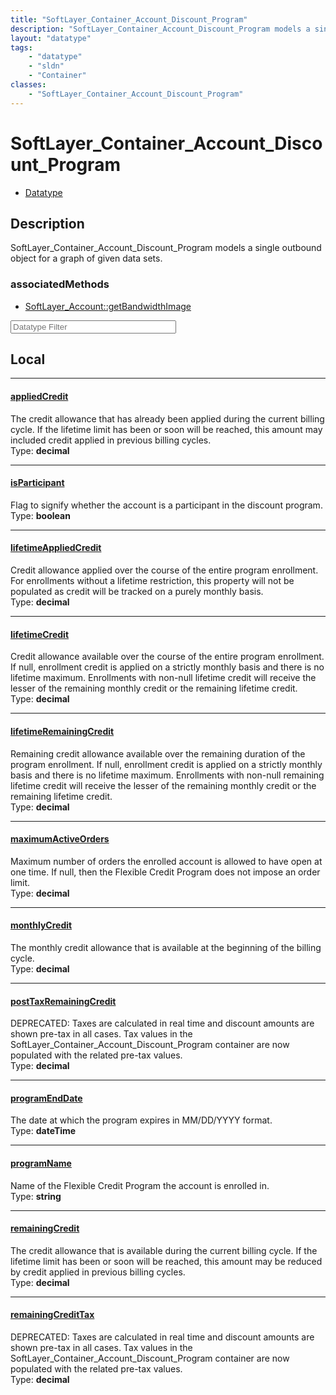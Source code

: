 ```yaml
---
title: "SoftLayer_Container_Account_Discount_Program"
description: "SoftLayer_Container_Account_Discount_Program models a single outbound object for a graph of given data sets."
layout: "datatype"
tags:
    - "datatype"
    - "sldn"
    - "Container"
classes:
    - "SoftLayer_Container_Account_Discount_Program"
---
```


# SoftLayer_Container_Account_Discount_Program
<div id='service-datatype'>
    <ul id='sldn-reference-tabs'>
        <li id='datatype'> <a href='/reference/datatypes/SoftLayer_Container_Account_Discount_Program' >Datatype</a></li>
    </ul>
</div>

## Description 


SoftLayer_Container_Account_Discount_Program models a single outbound object for a graph of given data sets.


### associatedMethods

*  [SoftLayer_Account::getBandwidthImage](/reference/services/SoftLayer_Account/getBandwidthImage )





<!-- Filer BEGIN -->
<div class="view-filters">
        <div class="clearfix">
            <div class="search-input-box">
                <input placeholder="Datatype Filter" onkeyup="titleSearch(inputId='prop-input', divId='properties', elementClass='prop-row')" 
                    type="text" id="prop-input" value="" size="30" maxlength="128" class="form-text">
            </div>
        </div>
</div>
<!-- Filer END -->

<div id="properties" class="content">
<div id="localProperties" class="prop-content" >

## Local
<div class="prop-row">

-----
[appliedCredit]: #appliedcredit
#### [appliedCredit]
The credit allowance that has already been applied during the current billing cycle. If the lifetime limit has been or soon will be reached, this amount may included credit applied in previous billing cycles.   
<span class="type-label">Type: </span>**decimal**  



</div>
<div class="prop-row">

-----
[isParticipant]: #isparticipant
#### [isParticipant]
Flag to signify whether the account is a participant in the discount program.  
<span class="type-label">Type: </span>**boolean**  



</div>
<div class="prop-row">

-----
[lifetimeAppliedCredit]: #lifetimeappliedcredit
#### [lifetimeAppliedCredit]
Credit allowance applied over the course of the entire program enrollment. For enrollments without a lifetime restriction, this property will not be populated as credit will be tracked on a purely monthly basis.   
<span class="type-label">Type: </span>**decimal**  



</div>
<div class="prop-row">

-----
[lifetimeCredit]: #lifetimecredit
#### [lifetimeCredit]
Credit allowance available over the course of the entire program enrollment. If null, enrollment credit is applied on a strictly monthly basis and there is no lifetime maximum. Enrollments with non-null lifetime credit will receive the lesser of the remaining monthly credit or the remaining lifetime credit.   
<span class="type-label">Type: </span>**decimal**  



</div>
<div class="prop-row">

-----
[lifetimeRemainingCredit]: #lifetimeremainingcredit
#### [lifetimeRemainingCredit]
Remaining credit allowance available over the remaining duration of the program enrollment. If null, enrollment credit is applied on a strictly monthly basis and there is no lifetime maximum. Enrollments with non-null remaining lifetime credit will receive the lesser of the remaining monthly credit or the remaining lifetime credit.   
<span class="type-label">Type: </span>**decimal**  



</div>
<div class="prop-row">

-----
[maximumActiveOrders]: #maximumactiveorders
#### [maximumActiveOrders]
Maximum number of orders the enrolled account is allowed to have open at one time. If null, then the Flexible Credit Program does not impose an order limit.   
<span class="type-label">Type: </span>**decimal**  



</div>
<div class="prop-row">

-----
[monthlyCredit]: #monthlycredit
#### [monthlyCredit]
The monthly credit allowance that is available at the beginning of the billing cycle.  
<span class="type-label">Type: </span>**decimal**  



</div>
<div class="prop-row">

-----
[postTaxRemainingCredit]: #posttaxremainingcredit
#### [postTaxRemainingCredit]
DEPRECATED: Taxes are calculated in real time and discount amounts are shown pre-tax in all cases. Tax values in the SoftLayer_Container_Account_Discount_Program container are now populated with the related pre-tax values.   
<span class="type-label">Type: </span>**decimal**  



</div>
<div class="prop-row">

-----
[programEndDate]: #programenddate
#### [programEndDate]
The date at which the program expires in MM/DD/YYYY format.  
<span class="type-label">Type: </span>**dateTime**  



</div>
<div class="prop-row">

-----
[programName]: #programname
#### [programName]
Name of the Flexible Credit Program the account is enrolled in.  
<span class="type-label">Type: </span>**string**  



</div>
<div class="prop-row">

-----
[remainingCredit]: #remainingcredit
#### [remainingCredit]
The credit allowance that is available during the current billing cycle. If the lifetime limit has been or soon will be reached, this amount may be reduced by credit applied in previous billing cycles.   
<span class="type-label">Type: </span>**decimal**  



</div>
<div class="prop-row">

-----
[remainingCreditTax]: #remainingcredittax
#### [remainingCreditTax]
DEPRECATED: Taxes are calculated in real time and discount amounts are shown pre-tax in all cases. Tax values in the SoftLayer_Container_Account_Discount_Program container are now populated with the related pre-tax values.   
<span class="type-label">Type: </span>**decimal**  



</div>
</div>
<!-- LOCAL PROPERTY END -->

</div>


